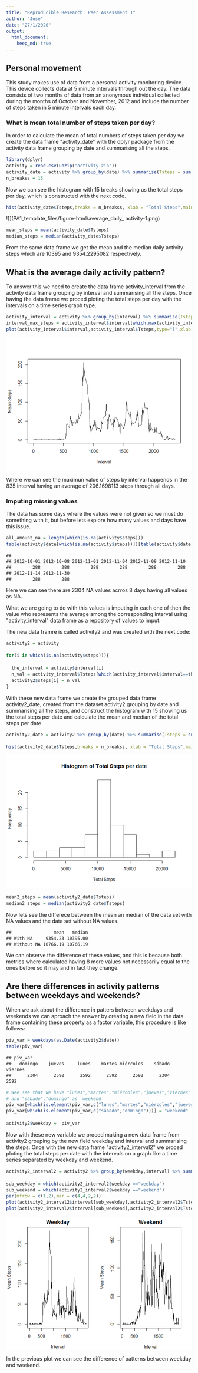 ```yaml
---
title: "Reproducible Research: Peer Assessment 1"
author: "Jose"
date: "27/1/2020"
output:
  html_document: 
    keep_md: true
---
```




## Personal movement

This study makes use of data from a personal activity monitoring device. This device collects data at 5 minute intervals through out the day. The data consists of two months of data from an anonymous individual collected during the months of October and November, 2012 and include the number of steps taken in 5 minute intervals each day.

### What is mean total number of steps taken per day?

In order to calculate the mean of total numbers of steps taken per day we create the data frame "activity_date" with the dplyr package from the activity data frame grouping by date and summarising all the steps.


```r
library(dplyr)
activity = read.csv(unzip("activity.zip"))
activity_date = activity %>% group_by(date) %>% summarise(Tsteps = sum(steps,na.rm = T))
n_breakss = 15
```

Now we can see the histogram with 15 breaks showing us the total steps per day, which is constructed with the next code.



```r
hist(activity_date$Tsteps,breaks = n_breakss, xlab = "Total Steps",main = "Histogram of Total Steps per date")
```

![](PA1_template_files/figure-html/average_daily_ activity-1.png)<!-- -->

```r
mean_steps = mean(activity_date$Tsteps)
median_steps = median(activity_date$Tsteps)
```


From the same data frame we get the mean  and the median daily activity steps which  are 10395 and 9354.2295082 respectively.


## What is the average daily activity pattern?

To answer this we need to create the data frame activity_interval from the activity data frame grouping by interval and summarising all the steps. Once having the data frame we proced ploting the total steps per day with the intervals on a time series graph type.



```r
activity_interval = activity %>% group_by(interval) %>% summarise(Tsteps = mean(steps,na.rm = T))
interval_max_steps = activity_interval$interval[which.max(activity_interval$Tsteps)]
plot(activity_interval$interval,activity_interval$Tsteps,type="l",xlab = "Interval",ylab = "Mean Steps")
```

![](PA1_template_files/figure-html/average_interval_activity-1.png)<!-- -->

Where we can see the maximun value of steps by interval happends in the 835 interval having an average of 206.1698113 steps through  all days.

### Imputing missing values

The data has some days where the values were not given so we must do something with it, but before lets explore how many values and days have this issue.


```r
all_amount_na = length(which(is.na(activity$steps)))
table(activity$date[which(is.na(activity$steps))])[table(activity$date[which(is.na(activity$steps))])>0]
```

```
## 
## 2012-10-01 2012-10-08 2012-11-01 2012-11-04 2012-11-09 2012-11-10 
##        288        288        288        288        288        288 
## 2012-11-14 2012-11-30 
##        288        288
```

Here we can see there are 2304 NA values acrros 8 days having all values as NA.

What we are going to do with this values is imputing in each one of then 
the value who represents the average among the corresponding interval using "activity_interval" data frame as a repository of values to imput. 

The new data framre is called activity2 and was created with the next code:


```r
activity2 = activity

for(i in which(is.na(activity$steps))){
  
  the_interval = activity$interval[i]
  n_val = activity_interval$Tsteps[which(activity_interval$interval==the_interval)]
  activity2$steps[i] = n_val
}
```

With these new data frame we create the grouped data frame activity2_date, created from the dataset activity2 grouping by date and summarising all the steps, and construct the histogram with 15 showing us the total steps per date and calculate the mean and median of the total steps per date


```r
activity2_date = activity2 %>% group_by(date) %>% summarise(Tsteps = sum(steps,na.rm = T))

hist(activity2_date$Tsteps,breaks = n_breakss, xlab = "Total Steps",main = "Histogram of Total Steps per date")
```

![](PA1_template_files/figure-html/activity2_date-1.png)<!-- -->

```r
mean2_steps = mean(activity2_date$Tsteps)
median2_steps = median(activity2_date$Tsteps)
```

Now lets see the differece between the mean an median of the data set with NA values and the data set without NA values.


```
##                mean   median
## With NA     9354.23 10395.00
## Without NA 10766.19 10766.19
```

We can observe the difference of these values, and this is because both metrics where calculated having 8 more values not necessarily equal to the ones before so it may and in fact they change.

## Are there differences in activity patterns between weekdays and weekends?

When we ask about the difference in patters between weekdays and weekends we can aproach the answer by creating a new field in the data frame containing these property as a factor variable, this procedure is like follows:


```r
piv_var = weekdays(as.Date(activity2$date))
table(piv_var)
```

```
## piv_var
##   domingo    jueves     lunes    martes miércoles    sábado   viernes 
##      2304      2592      2592      2592      2592      2304      2592
```

```r
# Wee see that we have "lunes","martes","miércoles","jueves","viernes" as weekdays
# and "sábado","domingo" as  weekend 
piv_var[which(is.element(piv_var,c("lunes","martes","miércoles","jueves","viernes")))] = "weekday"
piv_var[which(is.element(piv_var,c("sábado","domingo")))] = "weekend"

activity2$weekday =  piv_var
```

Now with these new variable we proced making a new data frame from activity2 grouping by the new field weekday and interval and summarising the steps. Once with the new data frame "activity2_interval2" we proced ploting the total steps per date with the intervals on a graph like a time series separated by weekday and weekend.


```r
activity2_interval2 = activity2 %>% group_by(weekday,interval) %>% summarise(Tsteps = mean(steps,na.rm = T))

sub_weekday = which(activity2_interval2$weekday =="weekday")
sub_weekend = which(activity2_interval2$weekday =="weekend")
par(mfrow = c(1,2),mar = c(4,4,2,2))
plot(activity2_interval2$interval[sub_weekday],activity2_interval2$Tsteps[sub_weekday],type="l",xlab = "Interval",ylab = "Mean Steps",main="Weekday")
plot(activity2_interval2$interval[sub_weekend],activity2_interval2$Tsteps[sub_weekend],type="l",xlab = "Interval",ylab = "Mean Steps",main="Weekend")
```

![](PA1_template_files/figure-html/difference_days_plots-1.png)<!-- -->

In the previous plot we can see the difference of patterns between weekday and weekend.
